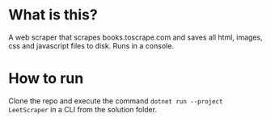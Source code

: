 # What is this?

A web scraper that scrapes books.toscrape.com and saves all html, images, css and javascript files to disk. Runs in a console.

# How to run

Clone the repo and execute the command `dotnet run --project LeetScraper` in a CLI from the solution folder.
